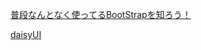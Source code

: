 
[普段なんとなく使ってるBootStrapを知ろう！](https://www.youtube.com/watch?v=z-GcHqprOGE&ab_channel=%E3%82%A8%E3%83%B3%E3%82%B8%E3%83%8B%E3%82%A2%E8%BB%A2%E8%81%B7%E3%83%81%E3%83%A3%E3%83%B3%E3%83%8D%E3%83%AB%E3%80%90RUNTEQ%E5%85%AC%E5%BC%8F%E3%80%91)

[daisyUI](https://daisyui.com/)
